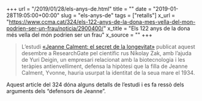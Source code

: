 +++
url = "/2019/01/28/els-anys-de.html"
title = ""
date = "2019-01-28T19:05:00+00:00"
slug = "els-anys-de"
tags = ["retalls"]
x_url = "https://www.ccma.cat/324/els-122-anys-de-la-dona-mes-vella-del-mon-podrien-ser-un-frau/noticia/2900400/"
x_title = "Els 122 anys de la dona més vella del món podrien ser un frau"
x_source = ""
+++


> L’estudi [«Jeanne Calment: el secret de la longevitat»](https://www.researchgate.net/publication/329773795_Jeanne_Calment_the_secret_of_longevity) publicat aquest desembre a ResearchGate pel científic rus Nikolay Zak, amb l’ajuda de Yuri Deigin, un empresari relacionat amb la biotecnologia i les teràpies antienvelliment, defensa la hipòtesi que la filla de Jeanne Calment, Yvonne, hauria usurpat la identitat de la seua mare el 1934.

Aquest article del 324 dóna alguns detalls de l’estudi i es fa ressò dels arguments dels “defensors de Jeanne”.

